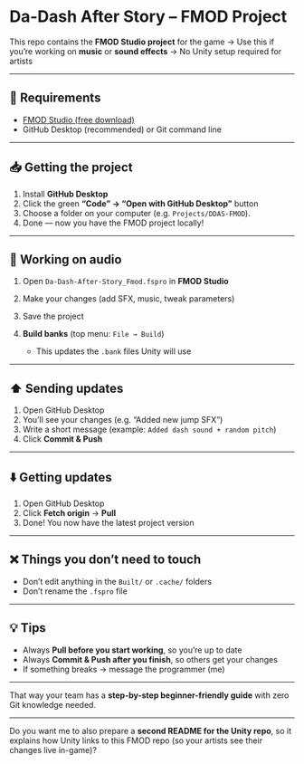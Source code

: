 # Da-Dash After Story – FMOD Project

This repo contains the **FMOD Studio project** for the game
→ Use this if you’re working on **music** or **sound effects**
→ No Unity setup required for artists

---

## 🔧 Requirements

* [FMOD Studio (free download)](https://www.fmod.com/download)
* GitHub Desktop (recommended) or Git command line

---

## 📥 Getting the project

1. Install **GitHub Desktop** 
2. Click the green **“Code” → “Open with GitHub Desktop”** button
3. Choose a folder on your computer (e.g. `Projects/DDAS-FMOD`).
4. Done — now you have the FMOD project locally!

---

## 🎼 Working on audio

1. Open `Da-Dash-After-Story_Fmod.fspro` in **FMOD Studio** 
2. Make your changes (add SFX, music, tweak parameters)
3. Save the project
4. **Build banks** (top menu: `File → Build`)

   * This updates the `.bank` files Unity will use

---

## ⬆️ Sending updates

1. Open GitHub Desktop
2. You’ll see your changes (e.g. “Added new jump SFX”)
3. Write a short message (example: `Added dash sound + random pitch`)
4. Click **Commit & Push**

---

## ⬇️ Getting updates

1. Open GitHub Desktop
2. Click **Fetch origin** → **Pull**
3. Done! You now have the latest project version

---

## ❌ Things you don’t need to touch

* Don’t edit anything in the `Built/` or `.cache/` folders
* Don’t rename the `.fspro` file

---

## 💡 Tips

* Always **Pull before you start working**, so you’re up to date
* Always **Commit & Push after you finish**, so others get your changes
* If something breaks → message the programmer (me)

---

That way your team has a **step-by-step beginner-friendly guide** with zero Git knowledge needed.

---

Do you want me to also prepare a **second README for the Unity repo**, so it explains how Unity links to this FMOD repo (so your artists see their changes live in-game)?
